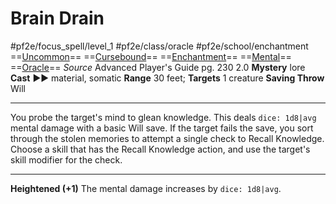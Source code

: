 # Brain Drain
#pf2e/focus_spell/level_1 #pf2e/class/oracle #pf2e/school/enchantment 
==[Uncommon](Uncommon.md)== ==[Cursebound](Cursebound.md)== ==[Enchantment](Enchantment.md)== ==[Mental](Mental.md)== ==[Oracle](Oracle.md)==
*Source* Advanced Player's Guide pg. 230 2.0
**Mystery** lore
**Cast** ►► material, somatic
**Range** 30 feet; **Targets** 1 creature
**Saving Throw** Will

---
You probe the target's mind to glean knowledge. This deals `dice: 1d8|avg` mental damage with a basic Will save. If the target fails the save, you sort through the stolen memories to attempt a single check to Recall Knowledge. Choose a skill that has the Recall Knowledge action, and use the target's skill modifier for the check.

<hr>

**Heightened (+1)** The mental damage increases by `dice: 1d8|avg`.